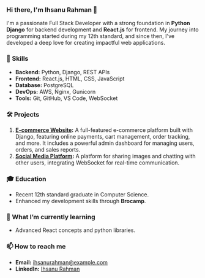 ### Hi there, I'm Ihsanu Rahman 👋

I'm a passionate Full Stack Developer with a strong foundation in **Python Django** for backend development and **React.js** for frontend. My journey into programming started during my 12th standard, and since then, I've developed a deep love for creating impactful web applications.

### 🚀 Skills
- **Backend:** Python, Django, REST APIs
- **Frontend:** React.js, HTML, CSS, JavaScript
- **Database:** PostgreSQL
- **DevOps:** AWS, Nginx, Gunicorn
- **Tools:** Git, GitHub, VS Code, WebSocket

### 🛠 Projects
1. **[E-commerce Website](https://ihsan.website/):** A full-featured e-commerce platform built with Django, featuring online payments, cart management, order tracking, and more. It includes a powerful admin dashboard for managing users, orders, and sales reports.
2. **[Social Media Platform](https://mediacapital.space):** A platform for sharing images and chatting with other users, integrating WebSocket for real-time communication.

### 🎓 Education
- Recent 12th standard graduate in Computer Science.
- Enhanced my development skills through **Brocamp**.

### 🌱 What I’m currently learning
- Advanced React concepts and python libraries.

### 📫 How to reach me
- **Email:** [ihsanurahman@example.com](mailto:ihsanurahman@example.com)
- **LinkedIn:** [Ihsanu Rahman](https://www.linkedin.com/in/ihsanurahman)
